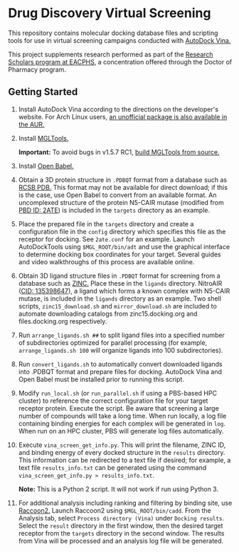 # Drug Discovery Virtual Screening

This repository contains molecular docking database files and scripting tools for use in virtual screening campaigns conducted with [AutoDock Vina.](http://vina.scripps.edu)

This project supplements research performed as part of the [Research Scholars program at EACPHS](https://cphs.wayne.edu/pharmd/research-scholars.php), a concentration offered through the Doctor of Pharmacy program.

## Getting Started
1. Install AutoDock Vina according to the directions on the developer's website. For Arch Linux users, [an unofficial package is also available in the AUR.](https://aur.archlinux.org/packages/autodock-vina/)

2. Install [MGLTools.](http://mgltools.scripps.edu/downloads/latest)

	**Important:** To avoid bugs in v1.5.7 RC1, [build MGLTools from source.](http://mgltools.scripps.edu/documentation/how-to/access-to-cvs)

3. Install [Open Babel.](https://openbabel.org)

4. Obtain a 3D protein structure in `.PDBQT` format from a database such as [RCSB PDB.](https://www.rcsb.org) This format may not be available for direct download; if this is the case, use Open Babel to convert from an available format. An uncomplexed structure of the protein N5-CAIR mutase (modified from [PBD ID: 2ATE](https://www.rcsb.org/structure/2ATE)) is included in the `targets` directory as an example.

5. Place the prepared file in the `targets` directory and create a configuration file in the `config` directory which specifies this file as the receptor for docking. See `2ate.conf` for an example. Launch AutoDockTools using `$MGL_ROOT/bin/adt` and use the graphical interface to determine docking box coordinates for your target. Several guides and video walkthroughs of this process are available online.

6. Obtain 3D ligand structure files in `.PDBQT` format for screening from a database such as [ZINC.](https://zinc15.docking.org) Place these in the `ligands` directory. NitroAIR ([CID: 135398647](https://pubchem.ncbi.nlm.nih.gov/compound/135398647)), a ligand which forms a known complex with N5-CAIR mutase, is included in the `ligands` directory as an example. Two shell scripts, `zinc15_download.sh` and `mirror_download.sh` are included to automate downloading catalogs from zinc15.docking.org and files.docking.org respectively.

7. Run `arrange_ligands.sh ##` to split ligand files into a specified number of subdirectories optimized for parallel processing (for example, `arrange_ligands.sh 100` will organize ligands into 100 subdirectories).

7. Run `convert_ligands.sh` to automatically convert downloaded ligands into .PDBQT format and prepare files for docking. AutoDock Vina and Open Babel must be installed prior to running this script.

8. Modify `run_local.sh` (or `run_parallel.sh` if using a PBS-based HPC cluster) to reference the correct configuration file for your target receptor protein. Execute the script. Be aware that screening a large number of compounds will take a long time. When run locally, a log file containing binding energies for each complex will be generated in `log`. When run on an HPC cluster, PBS will generate log files automatically.

9. Execute `vina_screen_get_info.py`. This will print the filename, ZINC ID, and binding energy of every docked structure in the `results` directory. This information can be redirected to a text file if desired; for example, a text file `results_info.txt` can be generated using the command `vina_screen_get_info.py > results_info.txt`.

    **Note:** This is a Python 2 script. It will not work if run using Python 3.

10. For additional analysis including ranking and filtering by binding site, use [Raccoon2.](http://autodock.scripps.edu/resources/raccoon2/) Launch Raccoon2 using `$MGL_ROOT/bin/cadd`. From the Analysis tab, select `Process directory (Vina)` under `Docking results`. Select the `result` directory in the first window, then the desired target receptor from the `targets` directory in the second window. The results from Vina will be processed and an analysis log file will be generated.
